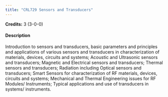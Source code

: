 ```yaml
---
title: "CRL729 Sensors and Transducers"
---
```

**Credits:** 3 (3-0-0)

#### Description
Introduction to sensors and transducers, basic parameters and principles and applications of various sensors and transducers in characterization of materials, devices, circuits and systems; Acoustic and Ultrasonic sensors and transducers; Magnetic and Electrical sensors and transducers; Thermal sensors and transducers; Radiation including Optical sensors and transducers; Smart Sensors for characterization of RF materials, devices, circuits and systems; Mechanical and Thermal Engineering issues for RF Modules/ Instruments; Typical applications and use of transducers in systems/ instruments.